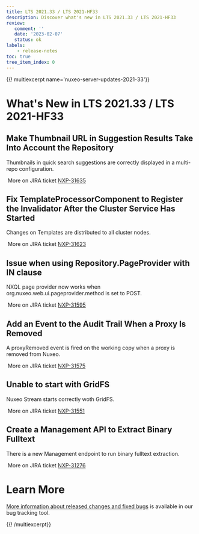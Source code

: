 ```yaml
---
title: LTS 2021.33 / LTS 2021-HF33
description: Discover what's new in LTS 2021.33 / LTS 2021-HF33
review:
   comment: ''
   date: '2023-02-07'
   status: ok
labels:
    - release-notes
toc: true
tree_item_index: 0
---
```


{{! multiexcerpt name='nuxeo-server-updates-2021-33'}}
# What's New in LTS 2021.33 / LTS 2021-HF33

## Make Thumbnail URL in Suggestion Results Take Into Account the Repository

Thumbnails in quick search suggestions are correctly displayed in a multi-repo configuration.

<i class="fa fa-long-arrow-right" aria-hidden="true"></i>&nbsp;More on JIRA ticket [NXP-31635](https://jira.nuxeo.com/browse/NXP-31635)

## Fix TemplateProcessorComponent to Register the Invalidator After the Cluster Service Has Started

Changes on Templates are distributed to all cluster nodes.

<i class="fa fa-long-arrow-right" aria-hidden="true"></i>&nbsp;More on JIRA ticket [NXP-31623](https://jira.nuxeo.com/browse/NXP-31623)

## Issue when using Repository.PageProvider with IN clause

NXQL page provider now works when org.nuxeo.web.ui.pageprovider.method is set to POST.

<i class="fa fa-long-arrow-right" aria-hidden="true"></i>&nbsp;More on JIRA ticket [NXP-31595](https://jira.nuxeo.com/browse/NXP-31595)

## Add an Event to the Audit Trail When a Proxy Is Removed

A proxyRemoved event is fired on the working copy when a proxy is removed from Nuxeo.

<i class="fa fa-long-arrow-right" aria-hidden="true"></i>&nbsp;More on JIRA ticket [NXP-31575](https://jira.nuxeo.com/browse/NXP-31575)

## Unable to start with GridFS

Nuxeo Stream starts correctly woth GridFS.

<i class="fa fa-long-arrow-right" aria-hidden="true"></i>&nbsp;More on JIRA ticket [NXP-31551](https://jira.nuxeo.com/browse/NXP-31551)

## Create a Management API to Extract Binary Fulltext

There is a new Management endpoint to run binary fulltext extraction.

<i class="fa fa-long-arrow-right" aria-hidden="true"></i>&nbsp;More on JIRA ticket [NXP-31276](https://jira.nuxeo.com/browse/NXP-31276)


# Learn More

[More information about released changes and fixed bugs](https://jira.nuxeo.com/secure/ReleaseNote.jspa?projectId=10011&version=22032) is available in our bug tracking tool.

{{! /multiexcerpt}}
